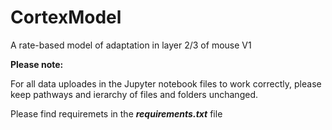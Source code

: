 # CortexModel
A rate-based model of adaptation in layer 2/3 of mouse V1

<b>Please note:</b>
<p>For all data uploades in the Jupyter notebook files to work correctly, please keep pathways and ierarchy of files and folders unchanged.</p>
<p>Please find requiremets in the <i><b>requirements.txt</b></i> file</p>
